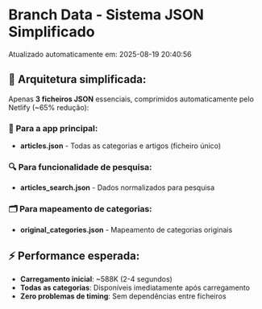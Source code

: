 # Branch Data - Sistema JSON Simplificado
Atualizado automaticamente em: 2025-08-19 20:40:56

## 🎯 Arquitetura simplificada:
Apenas **3 ficheiros JSON** essenciais, comprimidos automaticamente pelo Netlify (~65% redução):

### 📱 Para a app principal:
- **articles.json** - Todas as categorias e artigos (ficheiro único)

### 🔍 Para funcionalidade de pesquisa:
- **articles_search.json** - Dados normalizados para pesquisa

### 🗂️ Para mapeamento de categorias:
- **original_categories.json** - Mapeamento de categorias originais

## ⚡ Performance esperada:
- **Carregamento inicial**: ~588K (2-4 segundos)
- **Todas as categorias**: Disponíveis imediatamente após carregamento
- **Zero problemas de timing**: Sem dependências entre ficheiros
